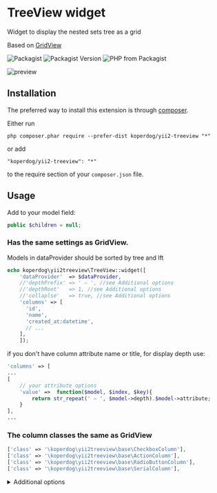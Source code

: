 # TreeView widget
Widget to display the nested sets tree as a grid

Based on [GridView](https://www.yiiframework.com/doc/api/2.0/yii-grid-gridview)

![Packagist](https://img.shields.io/packagist/dt/koperdog/yii2-treeview) ![Packagist Version](https://img.shields.io/packagist/v/koperdog/yii2-treeview) ![PHP from Packagist](https://img.shields.io/packagist/php-v/koperdog/yii2-treeview)

![preview](https://user-images.githubusercontent.com/15054192/70629631-1d20c300-1c4c-11ea-854b-19aaa64137fb.png)

## Installation

The preferred way to install this extension is through [composer](http://getcomposer.org/download/).

Either run

```
php composer.phar require --prefer-dist koperdog/yii2-treeview "*"
```

or add

```
"koperdog/yii2-treeview": "*"
```

to the require section of your `composer.json` file.

## Usage

Add to your model field:
```php
public $children = null;
```

### Has the same settings as GridView.
Models in dataProvider should be sorted by tree and lft

```php
echo koperdog\yii2treeview\TreeView::widget([
	'dataProvider'  => $dataProvider,
	//'depthPrefix' => ' — ', //see Additional options
	//'depthRoot'   => 1, //see Additional options
	//'collaplse'   => true, //see Additional options
	'columns' => [
	  'id',
	  'name',
	  'created_at:datetime',
	  // ...
	],
    ]);
```

if you don't have column attribute name or title, for display depth use:
```php
'columns' => [
...
[
    // your attribute options
    'value' =>  function($model, $index, $key){
    	return str_repeat(' — ', $model->depth).$model->attribute;
    }
],
...
```

### The column classes the same as GridView
```php
['class' => '\koperdog\yii2treeview\base\CheckboxColumn'],
['class' => '\koperdog\yii2treeview\base\ActionColumn'],
['class' => '\koperdog\yii2treeview\base\RadioButtonColumn'],
['class' => '\koperdog\yii2treeview\base\SerialColumn'],
```

<details>
  <summary>Additional options</summary>
	
##### depthPrefix - Prefix that displays depth (default " — ")
##### depthRoot - Offset from the root (default 0)
##### collaplse - if true, it will add the class "closed" to the node elements, and "tree-collapse" to the root of the tree (default false)

</details>

